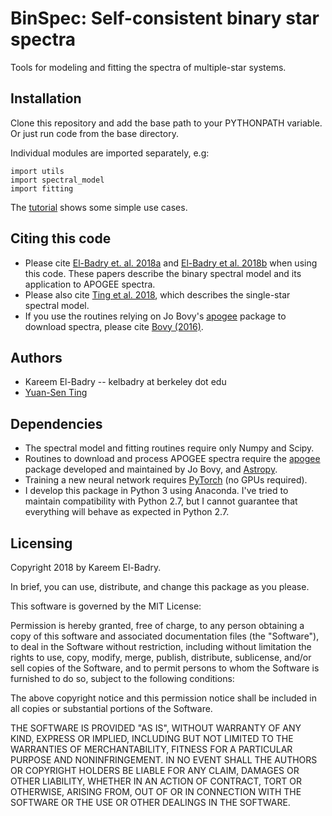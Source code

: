 # BinSpec: Self-consistent binary star spectra
Tools for modeling and fitting the spectra of multiple-star systems. 

## Installation 
Clone this repository and add the base path to your PYTHONPATH variable. Or just run code from the base directory. 

Individual modules are imported separately, e.g:
```
import utils
import spectral_model
import fitting
```

The [tutorial](https://github.com/kareemelbadry/binspec/blob/master/tutorial.ipynb) shows some simple use cases. 

## Citing this code
* Please cite [El-Badry et. al. 2018a](http://adsabs.harvard.edu/doi/10.1093/mnras/sty240) and [El-Badry et al. 2018b](http://adsabs.harvard.edu/abs/2018MNRAS.473.5043E) when using this code. These papers describe the binary spectral model and its application to APOGEE spectra.
* Please also cite [Ting et al. 2018](http://adsabs.harvard.edu/cgi-bin/bib_query?arXiv:1804.01530), which describes the single-star spectral model. 
* If you use the routines relying on Jo Bovy's [apogee](https://github.com/jobovy/apogee) package to download spectra, please cite [Bovy (2016)](http://adsabs.harvard.edu/cgi-bin/bib_query?arXiv:1510.06745).

## Authors
* Kareem El-Badry -- kelbadry at berkeley dot edu
* [Yuan-Sen Ting](http://www.sns.ias.edu/~ting/) 

## Dependencies 
* The spectral model and fitting routines require only Numpy and Scipy.
* Routines to download and process APOGEE spectra require the [apogee](https://github.com/jobovy/apogee) package developed and maintained by Jo Bovy, and [Astropy](http://www.astropy.org/).
* Training a new neural network requires [PyTorch](http://pytorch.org/) (no GPUs required).
* I develop this package in Python 3 using Anaconda. I've tried to maintain compatibility with Python 2.7, but I cannot guarantee that everything will behave as expected in Python 2.7.

## Licensing

Copyright 2018 by Kareem El-Badry.

In brief, you can use, distribute, and change this package as you please. 

This software is governed by the MIT License:

Permission is hereby granted, free of charge, to any person obtaining a copy
of this software and associated documentation files (the "Software"), to deal
in the Software without restriction, including without limitation the rights
to use, copy, modify, merge, publish, distribute, sublicense, and/or sell
copies of the Software, and to permit persons to whom the Software is
furnished to do so, subject to the following conditions:

The above copyright notice and this permission notice shall be included in
all copies or substantial portions of the Software.

THE SOFTWARE IS PROVIDED "AS IS", WITHOUT WARRANTY OF ANY KIND, EXPRESS OR
IMPLIED, INCLUDING BUT NOT LIMITED TO THE WARRANTIES OF MERCHANTABILITY,
FITNESS FOR A PARTICULAR PURPOSE AND NONINFRINGEMENT. IN NO EVENT SHALL THE
AUTHORS OR COPYRIGHT HOLDERS BE LIABLE FOR ANY CLAIM, DAMAGES OR OTHER
LIABILITY, WHETHER IN AN ACTION OF CONTRACT, TORT OR OTHERWISE, ARISING FROM,
OUT OF OR IN CONNECTION WITH THE SOFTWARE OR THE USE OR OTHER DEALINGS IN
THE SOFTWARE.